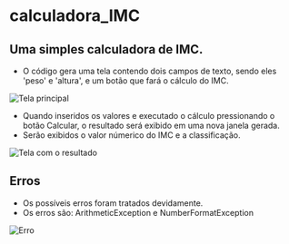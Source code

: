 # calculadora_IMC
## Uma simples calculadora de IMC.

- O código gera uma tela contendo dois campos de texto, sendo eles 'peso' e 'altura', e um botão que fará o cálculo do IMC.

![Tela principal](https://user-images.githubusercontent.com/101431618/179769782-81abfa90-8e48-4791-99e0-7a8314e45dd7.png)

<ul>
  <li>Quando inseridos os valores e executado o cálculo pressionando o botão Calcular, o resultado será exibido em uma nova janela gerada.</li>
  <li>Serão exibidos o valor númerico do IMC e a classificação.</li>
</ul>

![Tela com o resultado](https://user-images.githubusercontent.com/101431618/179770003-2438f844-8cbc-49b4-82b0-6eff45983bd0.png)

## Erros
<ul>
  <li>Os possíveis erros foram tratados devidamente.</li>
  <li>Os erros são: ArithmeticException e NumberFormatException</li>
</ul>

![Erro](https://user-images.githubusercontent.com/101431618/179770865-ed434835-bc35-46c2-b9b7-51ded7735fee.png)
